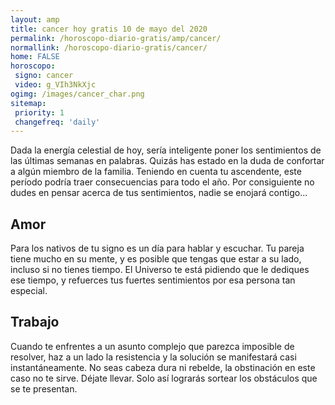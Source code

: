 ```yaml
---
layout: amp
title: cancer hoy gratis 10 de mayo del 2020 
permalink: /horoscopo-diario-gratis/amp/cancer/
normallink: /horoscopo-diario-gratis/cancer/
home: FALSE
horoscopo:
 signo: cancer
 video: g_VIh3NkXjc
ogimg: /images/cancer_char.png
sitemap:
 priority: 1
 changefreq: 'daily'
---
```



Dada la energía celestial de hoy, sería inteligente poner los sentimientos de las últimas semanas en palabras. Quizás has estado en la duda de confortar a algún miembro de la familia. Teniendo en cuenta tu ascendente, este período podría traer consecuencias para todo el año. Por consiguiente no dudes en pensar acerca de tus sentimientos, nadie se enojará contigo...

## Amor

Para los nativos de tu signo es un día para hablar y escuchar. Tu pareja tiene mucho en su mente, y es posible que tengas que estar a su lado, incluso si no tienes tiempo. El Universo te está pidiendo que le dediques ese tiempo, y refuerces tus fuertes sentimientos por esa persona tan especial.

## Trabajo

Cuando te enfrentes a un asunto complejo que parezca imposible de resolver, haz a un lado la resistencia y la solución se manifestará casi instantáneamente. No seas cabeza dura ni rebelde, la obstinación en este caso no te sirve. Déjate llevar. Solo así lograrás sortear los obstáculos que se te presentan.